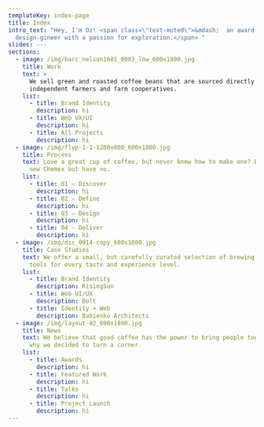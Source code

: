 ```yaml
---
templateKey: index-page
title: Index
intro_text: "Hey, I'm Oz! <span class=\"text-muted\">&mdash;  an award winning
  design-gineer with a passion for exploration.</span> "
slides: ---
sections:
  - image: /img/barc_nelson1601_0083_low_600x1800.jpg
    title: Work
    text: >
      We sell green and roasted coffee beans that are sourced directly from
      independent farmers and farm cooperatives.
    list:
      - title: Brand Identity
        description: hi
      - title: Web UX/UI
        description: hi
      - title: All Projects
        description: hi
  - image: /img/flyp-1-1-1200x800_600x1800.jpg
    title: Process
    text: Love a great cup of coffee, but never knew how to make one? Bought a fancy
      new Chemex but have no.
    list:
      - title: 01 — Discover
        description: hi
      - title: 02 — Define
        description: hi
      - title: 03 — Design
        description: hi
      - title: 04 — Deliver
        description: hi
  - image: /img/dsc_0914-copy_600x1800.jpg
    title: Case Studies
    text: We offer a small, but carefully curated selection of brewing gear and
      tools for every taste and experience level.
    list:
      - title: Brand Identity
        description: RisingSun
      - title: Web UI/UX
        description: Bolt
      - title: Identity + Web
        description: Babienko Architects
  - image: /img/layout-02_600x1800.jpg
    title: News
    text: We believe that good coffee has the power to bring people together. That’s
      why we decided to turn a corner.
    list:
      - title: Awards
        description: hi
      - title: Featured Work
        description: hi
      - title: Talks
        description: hi
      - title: Project Launch
        description: hi
---
```

